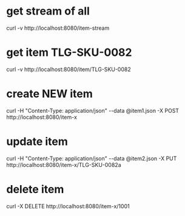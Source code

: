
# get stream of all

curl -v http://localhost:8080/item-stream

# get item TLG-SKU-0082

curl -v http://localhost:8080/item/TLG-SKU-0082

# create NEW item 

curl -H "Content-Type: application/json" --data @item1.json -X POST http://localhost:8080/item-x

# update item 
   
curl -H "Content-Type: application/json" --data @item2.json -X PUT http://localhost:8080/item-x/TLG-SKU-0082a   
   
# delete item 
   
curl -X DELETE http://localhost:8080/item-x/1001


   
   